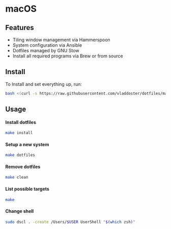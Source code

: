 # macOS

## Features

- Tiling window management via Hammerspoon
- System configuration via Ansible
- Dotfiles managed by GNU Stow
- Install all required programs via Brew or from source

## Install

To Install and set everything up, run:

```bash
bash <(curl -s https://raw.githubusercontent.com/vladdoster/dotfiles/mac-os/bin/.local/bin/install.sh)
```

## Usage

#### Install dotfiles

```bash
make install
```

#### Setup a new system

```bash
make dotfiles
```

#### Remove dotfiles

```bash
make clean
```

#### List possible targets

```bash
make
```

#### Change shell

```bash
sudo dscl . -create /Users/$USER UserShell "$(which zsh)"
```
